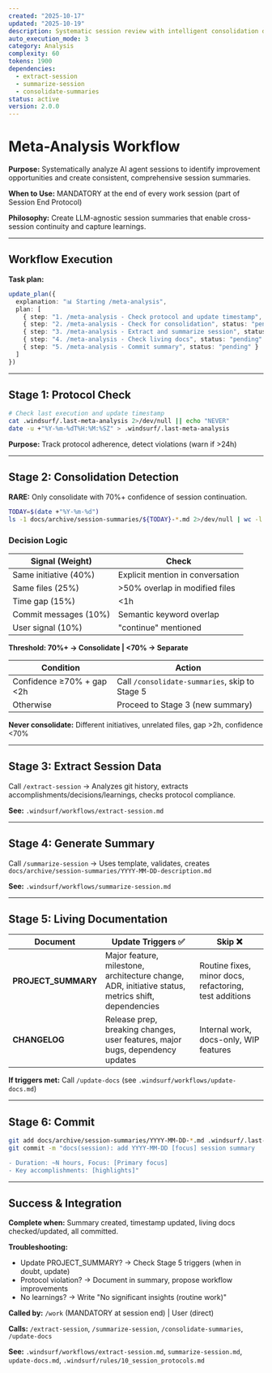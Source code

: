 ```yaml
---
created: "2025-10-17"
updated: "2025-10-19"
description: Systematic session review with intelligent consolidation detection
auto_execution_mode: 3
category: Analysis
complexity: 60
tokens: 1900
dependencies:
  - extract-session
  - summarize-session
  - consolidate-summaries
status: active
version: 2.0.0
---
```


# Meta-Analysis Workflow

**Purpose:** Systematically analyze AI agent sessions to identify improvement opportunities and create consistent, comprehensive session summaries.

**When to Use:** MANDATORY at the end of every work session (part of Session End Protocol)

**Philosophy:** Create LLM-agnostic session summaries that enable cross-session continuity and capture learnings.

---

## Workflow Execution

**Task plan:**
```typescript
update_plan({
  explanation: "📊 Starting /meta-analysis",
  plan: [
    { step: "1. /meta-analysis - Check protocol and update timestamp", status: "in_progress" },
    { step: "2. /meta-analysis - Check for consolidation", status: "pending" },
    { step: "3. /meta-analysis - Extract and summarize session", status: "pending" },
    { step: "4. /meta-analysis - Check living docs", status: "pending" },
    { step: "5. /meta-analysis - Commit summary", status: "pending" }
  ]
})
```

---

## Stage 1: Protocol Check

```bash
# Check last execution and update timestamp
cat .windsurf/.last-meta-analysis 2>/dev/null || echo "NEVER"
date -u +"%Y-%m-%dT%H:%M:%SZ" > .windsurf/.last-meta-analysis
```

**Purpose:** Track protocol adherence, detect violations (warn if >24h)

---

## Stage 2: Consolidation Detection

**RARE:** Only consolidate with 70%+ confidence of session continuation.

```bash
TODAY=$(date +"%Y-%m-%d")
ls -1 docs/archive/session-summaries/${TODAY}-*.md 2>/dev/null | wc -l
```

### Decision Logic

| Signal (Weight) | Check |
|-----------------|-------|
| Same initiative (40%) | Explicit mention in conversation |
| Same files (25%) | >50% overlap in modified files |
| Time gap (15%) | <1h |
| Commit messages (10%) | Semantic keyword overlap |
| User signal (10%) | "continue" mentioned |

**Threshold: 70%+ → Consolidate | <70% → Separate**

| Condition | Action |
|-----------|--------|
| Confidence ≥70% + gap <2h | Call `/consolidate-summaries`, skip to Stage 5 |
| Otherwise | Proceed to Stage 3 (new summary) |

**Never consolidate:** Different initiatives, unrelated files, gap >2h, confidence <70%

---

## Stage 3: Extract Session Data

Call `/extract-session` → Analyzes git history, extracts accomplishments/decisions/learnings, checks protocol compliance.

**See:** `.windsurf/workflows/extract-session.md`

---

## Stage 4: Generate Summary

Call `/summarize-session` → Uses template, validates, creates `docs/archive/session-summaries/YYYY-MM-DD-description.md`

**See:** `.windsurf/workflows/summarize-session.md`

---

## Stage 5: Living Documentation

| Document | Update Triggers ✅ | Skip ❌ |
|----------|-------------------|----------|
| **PROJECT_SUMMARY** | Major feature, milestone, architecture change, ADR, initiative status, metrics shift, dependencies | Routine fixes, minor docs, refactoring, test additions |
| **CHANGELOG** | Release prep, breaking changes, user features, major bugs, dependency updates | Internal work, docs-only, WIP features |

**If triggers met:** Call `/update-docs` (see `.windsurf/workflows/update-docs.md`)

---

## Stage 6: Commit

```bash
git add docs/archive/session-summaries/YYYY-MM-DD-*.md .windsurf/.last-meta-analysis
git commit -m "docs(session): add YYYY-MM-DD [focus] session summary

- Duration: ~N hours, Focus: [Primary focus]
- Key accomplishments: [highlights]"
```

---

## Success & Integration

**Complete when:** Summary created, timestamp updated, living docs checked/updated, all committed.

**Troubleshooting:**
- Update PROJECT_SUMMARY? → Check Stage 5 triggers (when in doubt, update)
- Protocol violation? → Document in summary, propose workflow improvements
- No learnings? → Write "No significant insights (routine work)"

**Called by:** `/work` (MANDATORY at session end) | User (direct)

**Calls:** `/extract-session`, `/summarize-session`, `/consolidate-summaries`, `/update-docs`

**See:** `.windsurf/workflows/extract-session.md`, `summarize-session.md`, `update-docs.md`, `.windsurf/rules/10_session_protocols.md`
